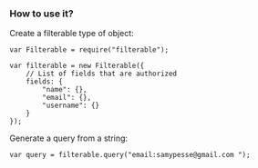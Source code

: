 


### How to use it?

Create a filterable type of object:

```
var Filterable = require("filterable");

var filterable = new Filterable({
    // List of fields that are authorized
    fields: {
        "name": {},
        "email": {},
        "username": {}
    }
});
```

Generate a query from a string:

```
var query = filterable.query("email:samypesse@gmail.com ");
```

